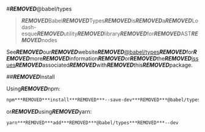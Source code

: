 #***REMOVED***@babel/types

>***REMOVED***Babel***REMOVED***Types***REMOVED***is***REMOVED***a***REMOVED***Lodash-esque***REMOVED***utility***REMOVED***library***REMOVED***for***REMOVED***AST***REMOVED***nodes

See***REMOVED***our***REMOVED***website***REMOVED***[@babel/types](https://babeljs.io/docs/babel-types)***REMOVED***for***REMOVED***more***REMOVED***information***REMOVED***or***REMOVED***the***REMOVED***[issues](https://github.com/babel/babel/issues?utf8=%E2%9C%93&q=is%3Aissue+label%3A%22pkg%3A%20types%22+is%3Aopen)***REMOVED***associated***REMOVED***with***REMOVED***this***REMOVED***package.

##***REMOVED***Install

Using***REMOVED***npm:

```sh
npm***REMOVED***install***REMOVED***--save-dev***REMOVED***@babel/types
```

or***REMOVED***using***REMOVED***yarn:

```sh
yarn***REMOVED***add***REMOVED***@babel/types***REMOVED***--dev
```
